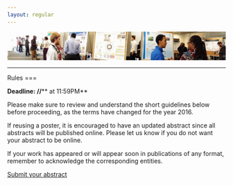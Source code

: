 ```yaml
---
layout: regular
---
```



<img src="/posterview.jpg" width="1000px" style="float: center" /> 

<hr style="clear: both;" />
Rules
===

**Deadline: **/**/**** at 11:59PM**

Please make sure to review and understand the short guidelines below before proceeding, as the terms have changed for the year 2016.

If reusing a poster, it is encouraged to have an updated abstract since all abstracts will be published online. Please let us know if you do not want your abstract to be online.

If your work has appeared or will appear soon in publications of any format, remember to acknowledge the corresponding entities.

<p><a href="https://easychair.org/conferences/?conf=muplnt2017" target="_blank" class="btn btn-primary btn-xl page-scroll">Submit your abstract</a></p>
